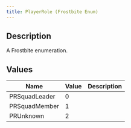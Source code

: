 ```yaml
---
title: PlayerRole (Frostbite Enum)
---
```

## Description

A Frostbite enumeration.

## Values

| Name          | Value | Description |
| ------------- | ----- | ----------- |
| PRSquadLeader | 0     |             |
| PRSquadMember | 1     |             |
| PRUnknown     | 2     |             |
